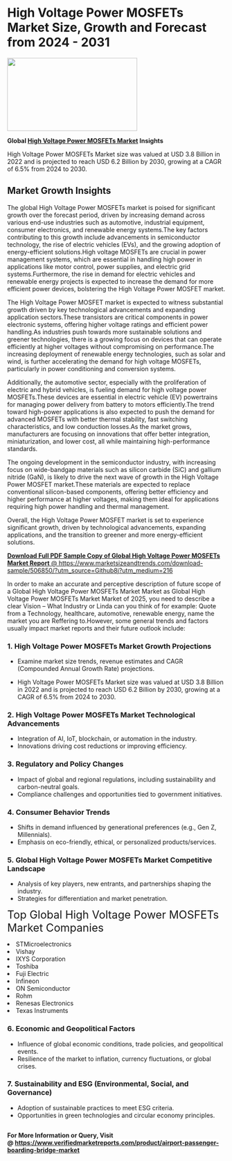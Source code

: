 <H1>High Voltage Power MOSFETs Market Size, Growth and Forecast from 2024 - 2031</H1><img class="aligncenter size-medium wp-image-584254" src="https://thirdeyenews.in/wp-content/uploads/2024/09/Global-Market-Research-300x168.jpeg" alt="" width="300" height="168" /><p><strong>Global&nbsp;<a href="https://www.marketsizeandtrends.com/download-sample/506850/?utm_source=Github8j?utm_medium=216">High Voltage Power MOSFETs Market</a> Insights</strong></p><p>High Voltage Power MOSFETs Market size was valued at USD 3.8 Billion in 2022 and is projected to reach USD 6.2 Billion by 2030, growing at a CAGR of 6.5% from 2024 to 2030.</p><p><h2>Market Growth Insights</h2> <p>The global High Voltage Power MOSFETs market is poised for significant growth over the forecast period, driven by increasing demand across various end-use industries such as automotive, industrial equipment, consumer electronics, and renewable energy systems.The key factors contributing to this growth include advancements in semiconductor technology, the rise of electric vehicles (EVs), and the growing adoption of energy-efficient solutions.High voltage MOSFETs are crucial in power management systems, which are essential in handling high power in applications like motor control, power supplies, and electric grid systems.Furthermore, the rise in demand for electric vehicles and renewable energy projects is expected to increase the demand for more efficient power devices, bolstering the High Voltage Power MOSFET market.</p> <p><a href="sample-download-link"></a></p> <p>The High Voltage Power MOSFET market is expected to witness substantial growth driven by key technological advancements and expanding application sectors.These transistors are critical components in power electronic systems, offering higher voltage ratings and efficient power handling.As industries push towards more sustainable solutions and greener technologies, there is a growing focus on devices that can operate efficiently at higher voltages without compromising on performance.The increasing deployment of renewable energy technologies, such as solar and wind, is further accelerating the demand for high voltage MOSFETs, particularly in power conditioning and conversion systems.</p> <p>Additionally, the automotive sector, especially with the proliferation of electric and hybrid vehicles, is fueling demand for high voltage power MOSFETs.These devices are essential in electric vehicle (EV) powertrains for managing power delivery from battery to motors efficiently.The trend toward high-power applications is also expected to push the demand for advanced MOSFETs with better thermal stability, fast switching characteristics, and low conduction losses.As the market grows, manufacturers are focusing on innovations that offer better integration, miniaturization, and lower cost, all while maintaining high-performance standards.</p> <p>The ongoing development in the semiconductor industry, with increasing focus on wide-bandgap materials such as silicon carbide (SiC) and gallium nitride (GaN), is likely to drive the next wave of growth in the High Voltage Power MOSFET market.These materials are expected to replace conventional silicon-based components, offering better efficiency and higher performance at higher voltages, making them ideal for applications requiring high power handling and thermal management.</p> <p>Overall, the High Voltage Power MOSFET market is set to experience significant growth, driven by technological advancements, expanding applications, and the transition to greener and more energy-efficient solutions.</p> <p><a href="get-more-info-link"></p><p><span class=""><strong>Download Full PDF Sample Copy of Global High Voltage Power MOSFETs Market Report</strong> @ <a href="https://www.marketsizeandtrends.com/download-sample/506850/?utm_source=Github8j?utm_medium=216" target="_blank">https://www.marketsizeandtrends.com/download-sample/506850/?utm_source=Github8j?utm_medium=216</a></span></p><p>In order to make an accurate and perceptive description of future scope of a Global&nbsp;High Voltage Power MOSFETs Market Market as Global&nbsp;High Voltage Power MOSFETs Market Market of 2025, you need to describe a clear Vision &ndash; What Industry or Linda can you think of for example: Quote from a Technology, healthcare, automotive, renewable energy, name the market you are Reffering to.However, some general trends and factors usually impact market reports and their future outlook include:</p><h3>1.&nbsp;<strong>High Voltage Power MOSFETs Market Growth Projections</strong></h3><ul><li>Examine market size trends, revenue estimates and CAGR (Compounded Annual Growth Rate) projections.</li><li><p>High Voltage Power MOSFETs Market size was valued at USD 3.8 Billion in 2022 and is projected to reach USD 6.2 Billion by 2030, growing at a CAGR of 6.5% from 2024 to 2030.</p></li></ul><h3>2.&nbsp;<strong>High Voltage Power MOSFETs Market Technological Advancements</strong></h3><ul><li>Integration of AI, IoT, blockchain, or automation in the industry.</li><li>Innovations driving cost reductions or improving efficiency.</li></ul><h3>3.&nbsp;<strong>Regulatory and Policy Changes</strong></h3><ul><li>Impact of global and regional regulations, including sustainability and carbon-neutral goals.</li><li>Compliance challenges and opportunities tied to government initiatives.</li></ul><h3>4.&nbsp;<strong>Consumer Behavior Trends</strong></h3><ul><li>Shifts in demand influenced by generational preferences (e.g., Gen Z, Millennials).</li><li>Emphasis on eco-friendly, ethical, or personalized products/services.</li></ul><h3>5.&nbsp;<strong>Global High Voltage Power MOSFETs Market Competitive Landscape</strong></h3><ul><li>Analysis of key players, new entrants, and partnerships shaping the industry.</li><li>Strategies for differentiation and market penetration.</li></ul><p data-pm-slice="1 1 []"><span style="color: inherit; font-family: inherit; font-size: 25px;">Top Global High Voltage Power MOSFETs Market Companies</span></p><div class="" data-test-id=""><p><li>STMicroelectronics</li><li> Vishay</li><li> IXYS Corporation</li><li> Toshiba</li><li> Fuji Electric</li><li> Infineon</li><li> ON Semiconductor</li><li> Rohm</li><li> Renesas Electronics</li><li> Texas Instruments</li></p></div><h3>6.&nbsp;<strong>Economic and Geopolitical Factors</strong></h3><ul><li>Influence of global economic conditions, trade policies, and geopolitical events.</li><li>Resilience of the market to inflation, currency fluctuations, or global crises.</li></ul><h3>7.&nbsp;<strong>Sustainability and ESG (Environmental, Social, and Governance)</strong></h3><ul><li>Adoption of sustainable practices to meet ESG criteria.</li><li>Opportunities in green technologies and circular economy principles.</li></ul><h2><strong style="font-size: 14px;">For More Information or Query, Visit @&nbsp;</strong><a style="background-color: #ffffff; font-size: 14px;" href="https://www.marketsizeandtrends.com/report/high-voltage-power-mosfets-market/" target="_blank">https://www.verifiedmarketreports.com/product/airport-passenger-boarding-bridge-market</a></h2>